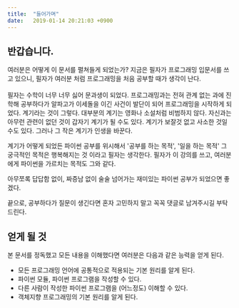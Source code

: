 ```yaml
---
title:  "들어가며"
date:   2019-01-14 20:21:03 +0900
---
```


## 반갑습니다.
여러분은 어떻게 이 문서를 펼쳐들게 되었는가? 지금은 필자가 프로그래밍 입문서를 쓰고 있으니, 필자가
여러분 처럼 프로그래밍을 처음 공부할 때가 생각이 난다.
<br><br>
필자는 수학이 너무 너무 싫어 문과생이 되었다. 프로그래밍과는 전혀 관계 없는 과에 진학해 공부하다가
알파고가 이세돌을 이긴 사건이 발단이 되어 프로그래밍을 시작하게 되었다. 계기라는 것이 그렇다. 
대부분의 계기는 영화나 소설처럼 비범하지 않다. 자신과는 아무런 관련이 없던 것이 갑자기 계기가 될 수도 있다.
계기가 보잘것 없고 사소한 것일 수도 있다. 그러나 그 작은 계기가 인생을 바꾼다.

계기가 어떻게 되었든 파이썬 공부를 위시해서 '공부를 하는 목적', '일을 하는 목적' 
그 궁극적인 목적은 행복해지는 것 이라고 필자는 생각한다.
필자가 이 강의를 쓰고, 여러분에게 파이썬을 가르치는 목적도 그와 같다.

아무쪼록 답답함 없이, 짜증남 없이 술술 넘어가는 재미있는 파이썬 공부가 되었으면 좋겠다.

끝으로, 공부하다가 질문이 생긴다면 혼자 고민하지 말고 꼭꼭 댓글로 남겨주시길 부탁드린다.


## 얻게 될 것
본 문서를 정독했고 모든 내용을 이해했다면 여러분은 다음과 같은 능력을 얻게 된다.
* 모든 프로그래밍 언어에 공통적으로 적용되는 기본 원리를 알게 된다.
* 파이썬 모듈, 파이썬 프로그램을 작성할 수 있다.
* 다른 사람이 작성한 파이썬 프로그램을 (어느정도) 이해할 수 있다.
* 객체지향 프로그래밍의 기본 원리를 알게 된다.
